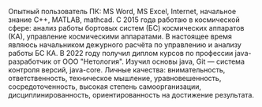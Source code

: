 Опытный пользователь ПК: MS Word, MS Excel, Internet, начальное знание С++, MATLAB, mathcad.
С 2015 года работаю в космической сфере: анализ работы бортовых систем (БС) космических аппаратов (КА), управление космическими аппаратами. В настоящее время являюсь начальником дежурного расчёта по управлению и анализу работы БС КА.
В 2022 году получил диплом курсов по профессии java-разработчик от ООО "Нетология". Изучил основы java, Git — система контроля версий, java-core.
Личные качества: внимательность, ответственность, техническое мышление, уравновешенность, сосредоточенность, высокая степень самоорганизации, дисциплинированность, ориентированность на достижение результата.

